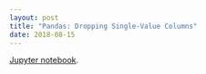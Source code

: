 ```yaml
---
layout: post
title: "Pandas: Dropping Single-Value Columns"
date: 2018-08-15
---
```


[Jupyter notebook](https://github.com/ridercoach/bamboo/blob/master/Drop-Single-Val-Cols.ipynb).


